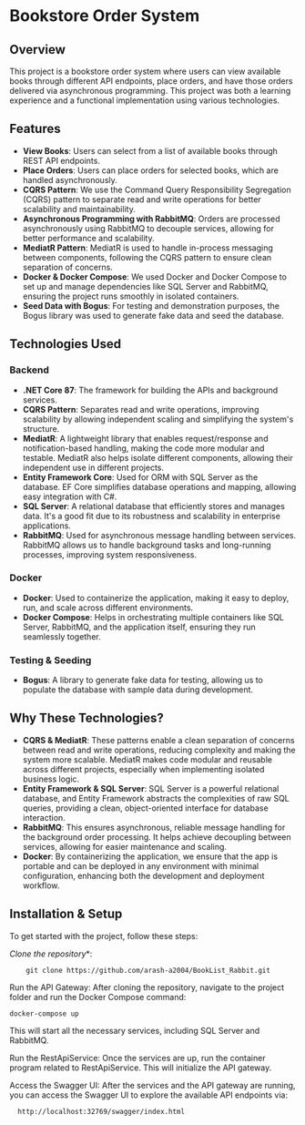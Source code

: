 # Bookstore Order System

## Overview

This project is a bookstore order system where users can view available books through different API endpoints, place orders, and have those orders delivered via asynchronous programming. This project was both a learning experience and a functional implementation using various technologies.

## Features

- **View Books**: Users can select from a list of available books through REST API endpoints.
- **Place Orders**: Users can place orders for selected books, which are handled asynchronously.
- **CQRS Pattern**: We use the Command Query Responsibility Segregation (CQRS) pattern to separate read and write operations for better scalability and maintainability.
- **Asynchronous Programming with RabbitMQ**: Orders are processed asynchronously using RabbitMQ to decouple services, allowing for better performance and scalability.
- **MediatR Pattern**: MediatR is used to handle in-process messaging between components, following the CQRS pattern to ensure clean separation of concerns.
- **Docker & Docker Compose**: We used Docker and Docker Compose to set up and manage dependencies like SQL Server and RabbitMQ, ensuring the project runs smoothly in isolated containers.
- **Seed Data with Bogus**: For testing and demonstration purposes, the Bogus library was used to generate fake data and seed the database.

## Technologies Used

### Backend
- **.NET Core 87**: The framework for building the APIs and background services.
- **CQRS Pattern**: Separates read and write operations, improving scalability by allowing independent scaling and simplifying the system's structure.
- **MediatR**: A lightweight library that enables request/response and notification-based handling, making the code more modular and testable. MediatR also helps isolate different components, allowing their independent use in different projects.
- **Entity Framework Core**: Used for ORM with SQL Server as the database. EF Core simplifies database operations and mapping, allowing easy integration with C#.
- **SQL Server**: A relational database that efficiently stores and manages data. It's a good fit due to its robustness and scalability in enterprise applications.
- **RabbitMQ**: Used for asynchronous message handling between services. RabbitMQ allows us to handle background tasks and long-running processes, improving system responsiveness.

### Docker
- **Docker**: Used to containerize the application, making it easy to deploy, run, and scale across different environments.
- **Docker Compose**: Helps in orchestrating multiple containers like SQL Server, RabbitMQ, and the application itself, ensuring they run seamlessly together.

### Testing & Seeding
- **Bogus**: A library to generate fake data for testing, allowing us to populate the database with sample data during development.

## Why These Technologies?

- **CQRS & MediatR**: These patterns enable a clean separation of concerns between read and write operations, reducing complexity and making the system more scalable. MediatR makes code modular and reusable across different projects, especially when implementing isolated business logic.
- **Entity Framework & SQL Server**: SQL Server is a powerful relational database, and Entity Framework abstracts the complexities of raw SQL queries, providing a clean, object-oriented interface for database interaction.
- **RabbitMQ**: This ensures asynchronous, reliable message handling for the background order processing. It helps achieve decoupling between services, allowing for easier maintenance and scaling.
- **Docker**: By containerizing the application, we ensure that the app is portable and can be deployed in any environment with minimal configuration, enhancing both the development and deployment workflow.

## Installation & Setup

  To get started with the project, follow these steps:

*Clone the repository**:
	
		git clone https://github.com/arash-a2004/BookList_Rabbit.git
  
Run the API Gateway: After cloning the repository, navigate to the project folder and run the Docker Compose command:

	docker-compose up
This will start all the necessary services, including SQL Server and RabbitMQ.

Run the RestApiService: Once the services are up, run the container program related to RestApiService. This will initialize the API gateway.

Access the Swagger UI: After the services and the API gateway are running, you can access the Swagger UI to explore the available API endpoints via:

	  http://localhost:32769/swagger/index.html
	 





